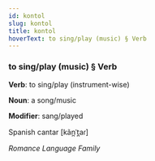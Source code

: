 ```yaml
---
id: kontol
slug: kontol
title: kontol
hoverText: to sing/play (music) § Verb
---
```


### to sing/play (music) § Verb

**Verb**: to sing/play (instrument-wise)

**Noun**: a song/music

**Modifier**: sang/played

Spanish cantar [kãn̪ˈt̪aɾ]

*Romance Language Family*